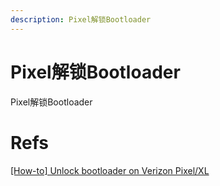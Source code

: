 ```yaml
---
description: Pixel解锁Bootloader
---
```


# Pixel解锁Bootloader

Pixel解锁Bootloader

# Refs

[[How-to] Unlock bootloader on Verizon Pixel/XL](https://forum.xda-developers.com/pixel-xl/how-to/how-to-unlock-bootloader-verizon-pixel-t3796030)